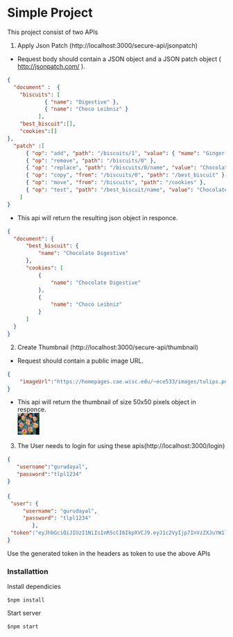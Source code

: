 # Simple Project

This project consist of two APIs

1. Apply Json Patch (http://localhost:3000/secure-api/jsonpatch)
  - Request body should contain a JSON object and a JSON patch object
  ( http://jsonpatch.com/ ).
  ```json
  {
	"document" :  {
      "biscuits": [
              { "name": "Digestive" },
              { "name": "Choco Leibniz" }
            ],
      "best_biscuit":[],
      "cookies":[]
  },
    "patch" :[
        { "op": "add", "path": "/biscuits/1", "value": { "name": "Ginger Nut" } },
        { "op": "remove", "path": "/biscuits/0" },
        { "op": "replace", "path": "/biscuits/0/name", "value": "Chocolate Digestive" },
        { "op": "copy", "from": "/biscuits/0", "path": "/best_biscuit" },
        { "op": "move", "from": "/biscuits", "path": "/cookies" },
        { "op": "test", "path": "/best_biscuit/name", "value": "Chocolate Digestive" }
      ]
  }
  ```
  - This api will return the resulting json object in responce.
  ```json
  {
    "document": {
        "best_biscuit": {
            "name": "Chocolate Digestive"
        },
        "cookies": [
            {
                "name": "Chocolate Digestive"
            },
            {
                "name": "Choco Leibniz"
            }
        ]
    }
}
```

2. Create Thumbnail (http://localhost:3000/secure-api/thumbnail)
  - Request should contain a public image URL.
  ```json
  {
	  "imageUrl":"https://homepages.cae.wisc.edu/~ece533/images/tulips.png"
  }
  ```
  - This api will return the thumbnail of size 50x50 pixels object in responce.  
  ![alt text](https://github.com/gurudayal37/task/blob/master/controllers/images/photo1.jpg)
  
 3. The User needs to login for using these apis(http://localhost:3000/login)
   ```json
   {
      "username":"gurudayal",
      "password":"tlpl1234"
   }
   
   {
    "user": {
		"username": "gurudayal",
		"password": "tlpl1234"
    	   },
    "token":"eyJhbGciOiJIUzI1NiIsInR5cCI6IkpXVCJ9.eyJ1c2VyIjp7InVzZXJuYW1lIjoiZ3VydWRheWFsIiwicGFzc3dvcmQiOiJ0bHBsMTIzNCJ9LCJpYXQiOjE1MjAwMDc0NTN9.KEwj4r9oqWUC4guF5mvs5jEwlfVRjrOkikZsUV6gbu4"
}
   ```
   Use the generated token in the headers as token to use the above APIs
### Installattion

Install dependicies

```
$npm install
```

Start server

```
$npm start
```


